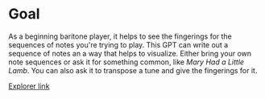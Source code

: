 # Goal
As a beginning baritone player, it helps to see the fingerings for the sequences of notes you're trying to play. This GPT can write out a sequence of notes an a way that helps to visualize. Either bring your own note sequences or ask it for something common, like _Mary Had a Little Lamb_. You can also ask it to transpose a tune and give the fingerings for it.

[Explorer link](https://chat.openai.com/g/g-psUOm5LpN-baritone-fingerings)
